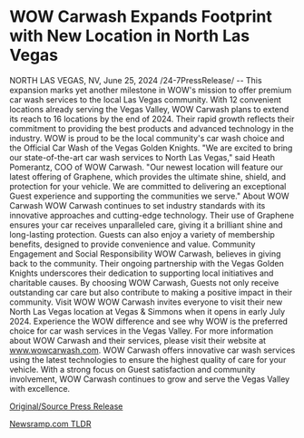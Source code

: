 # WOW Carwash Expands Footprint with New Location in North Las Vegas

NORTH LAS VEGAS, NV, June 25, 2024 /24-7PressRelease/ -- This expansion marks yet another milestone in WOW's mission to offer premium car wash services to the local Las Vegas community.  With 12 convenient locations already serving the Vegas Valley, WOW Carwash plans to extend its reach to 16 locations by the end of 2024. Their rapid growth reflects their commitment to providing the best products and advanced technology in the industry. WOW is proud to be the local community's car wash choice and the Official Car Wash of the Vegas Golden Knights.  "We are excited to bring our state-of-the-art car wash services to North Las Vegas," said Heath Pomerantz, COO of WOW Carwash. "Our newest location will feature our latest offering of Graphene, which provides the ultimate shine, shield, and protection for your vehicle. We are committed to delivering an exceptional Guest experience and supporting the communities we serve."  About WOW Carwash WOW Carwash continues to set industry standards with its innovative approaches and cutting-edge technology. Their use of Graphene ensures your car receives unparalleled care, giving it a brilliant shine and long-lasting protection. Guests can also enjoy a variety of membership benefits, designed to provide convenience and value.  Community Engagement and Social Responsibility WOW Carwash, believes in giving back to the community. Their ongoing partnership with the Vegas Golden Knights underscores their dedication to supporting local initiatives and charitable causes. By choosing WOW Carwash, Guests not only receive outstanding car care but also contribute to making a positive impact in their community.  Visit WOW WOW Carwash invites everyone to visit their new North Las Vegas location at Vegas & Simmons when it opens in early July 2024. Experience the WOW difference and see why WOW is the preferred choice for car wash services in the Vegas Valley.  For more information about WOW Carwash and their services, please visit their website at www.wowcarwash.com.  WOW Carwash offers innovative car wash services using the latest technologies to ensure the highest quality of care for your vehicle. With a strong focus on Guest satisfaction and community involvement, WOW Carwash continues to grow and serve the Vegas Valley with excellence. 

[Original/Source Press Release](https://www.24-7pressrelease.com/press-release/511968/wow-carwash-expands-footprint-with-new-location-in-north-las-vegas) 

[Newsramp.com TLDR](https://newsramp.com/None) 